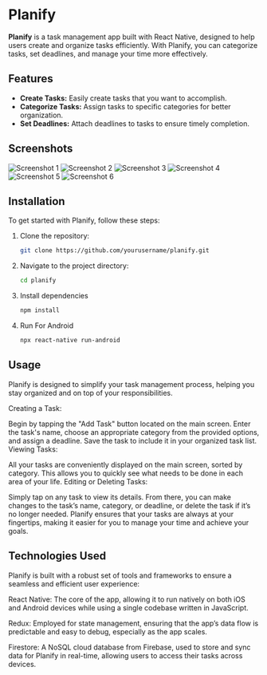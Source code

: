 # Planify

**Planify** is a task management app built with React Native, designed to help users create and organize tasks efficiently. With Planify, you can categorize tasks, set deadlines, and manage your time more effectively.

## Features

- **Create Tasks:** Easily create tasks that you want to accomplish.
- **Categorize Tasks:** Assign tasks to specific categories for better organization.
- **Set Deadlines:** Attach deadlines to tasks to ensure timely completion.


## Screenshots

![Screenshot 1]('./src/assets/screenshot/mainScreen.jpeg)
![Screenshot 2]('./src/assets/screenshot/signIn.jpeg)
![Screenshot 3]('./src/assets/screenshot/signUp.jpeg)
![Screenshot 4]('./src/assets/screenshot/homePage.jpeg)
![Screenshot 5]('./src/assets/screenshot/addTask.jpeg)
![Screenshot 6]('./src/assets/screenshot/tasksList.jpeg)


## Installation

To get started with Planify, follow these steps:

1. Clone the repository:

   ```bash
   git clone https://github.com/yourusername/planify.git

2. Navigate to the project directory:

   ```bash
   cd planify

3. Install dependencies
   ```bash
   npm install

4. Run For Android
   ```bash
   npx react-native run-android


## Usage
Planify is designed to simplify your task management process, helping you stay organized and on top of your responsibilities.

Creating a Task:

Begin by tapping the "Add Task" button located on the main screen.
Enter the task's name, choose an appropriate category from the provided options, and assign a deadline.
Save the task to include it in your organized task list.
Viewing Tasks:

All your tasks are conveniently displayed on the main screen, sorted by category. This allows you to quickly see what needs to be done in each area of your life.
Editing or Deleting Tasks:

Simply tap on any task to view its details. From there, you can make changes to the task’s name, category, or deadline, or delete the task if it’s no longer needed.
Planify ensures that your tasks are always at your fingertips, making it easier for you to manage your time and achieve your goals.

## Technologies Used
Planify is built with a robust set of tools and frameworks to ensure a seamless and efficient user experience:

React Native: The core of the app, allowing it to run natively on both iOS and Android devices while using a single codebase written in JavaScript.

Redux: Employed for state management, ensuring that the app’s data flow is predictable and easy to debug, especially as the app scales.

Firestore: A NoSQL cloud database from Firebase, used to store and sync data for Planify in real-time, allowing users to access their tasks across devices.

